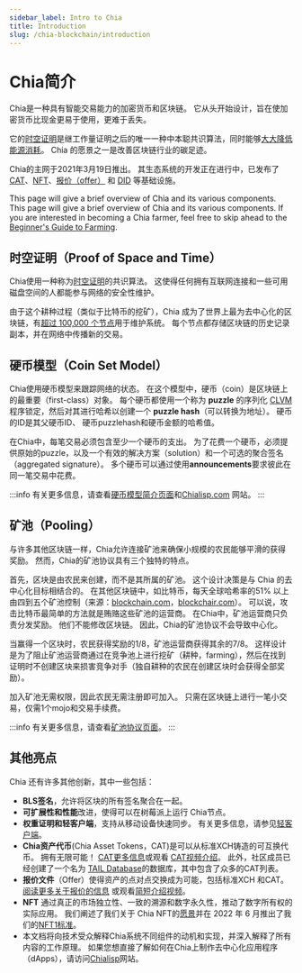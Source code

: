 ```yaml
---
sidebar_label: Intro to Chia
title: Introduction
slug: /chia-blockchain/introduction
---
```


# Chia简介

Chia是一种具有智能交易能力的加密货币和区块链。 它从头开始设计，旨在使加密货币比现金更易于使用，更难于丢失。

它的[时空证明](/chia-blockchain/consensus/consensus-intro)是继工作量证明之后的唯一一种中本聪共识算法，同时能够[大大降低能源消耗](https://chiapower.org)。 Chia 的愿景之一是改善区块链行业的碳足迹。

Chia的主网于2021年3月19日推出。 其生态系统的开发正在进行中，已发布了[CAT](https://chialisp.com/cats)、[NFT](https://chialisp.com/nfts)、[报价（offer）](https://chialisp.com/offers) 和 [DID](https://chialisp.com/dids) 等基础设施。

This page will give a brief overview of Chia and its various components. This page will give a brief overview of Chia and its various components. If you are interested in becoming a Chia farmer, feel free to skip ahead to the [Beginner's Guide to Farming](/reference-client/getting-started/farming-guide).

## 时空证明（Proof of Space and Time）

Chia使用一种称为[时空证明](https://www.chia.net/green-paper)的共识算法。 这使得任何拥有互联网连接和一些可用磁盘空间的人都能参与网络的安全性维护。

由于这个耕种过程（类似于比特币的挖矿），Chia 成为了世界上最为去中心化的区块链，有[超过 100,000 个节点](https://dashboard.chia.net/d/em15uQ47k/peer-info)用于维护系统。 每个节点都存储区块链的历史记录副本，并在网络中传播新的交易。

## 硬币模型（Coin Set Model）

Chia使用硬币模型来跟踪网络的状态。 在这个模型中，硬币（coin）是区块链上的最重要（first-class）对象。 每个硬币都使用一个称为 **puzzle** 的序列化 [CLVM](https://chialisp.com/clvm) 程序锁定，然后对其进行哈希以创建一个 **puzzle hash**（可以转换为地址）。 硬币的ID是其父硬币ID、 硬币puzzlehash和硬币金额的哈希值。

在Chia中，每笔交易必须包含至少一个硬币的支出。 为了花费一个硬币，必须提供原始的puzzle，以及一个有效的解决方案（solution）和一个可选的聚合签名（aggregated signature）。 多个硬币可以通过使用**announcements**要求彼此在同一笔交易中花费。

:::info
有关更多信息，请查看[硬币模型简介页面](/chia-blockchain/coin-set-model/intro)和[Chialisp.com](https://chialisp.com) 网站。
:::

## 矿池（Pooling）

与许多其他区块链一样，Chia允许连接矿池来确保小规模的农民能够平滑的获得奖励。 然而，Chia的矿池协议具有三个独特的特点。

首先，区块是由农民来创建，而不是其所属的矿池。 这个设计决策是与 Chia 的去中心化目标相结合的。 在其他区块链中，如比特币，每天全球哈希率的51% 以上由四到五个矿池控制（来源：[blockchain.com](https://www.blockchain.com/pools)，[blockchair.com](https://blockchair.com/bitcoin/charts/hashrate-distribution)）。 可以说，攻击比特币最简单的方法就是贿赂这些矿池的运营商。 在Chia中，矿池运营商只负责分发奖励。 他们不能修改区块链。 因此，Chia的矿池协议不会导致中心化。

当赢得一个区块时，农民获得奖励的1/8，矿池运营商获得其余的7/8。 这样设计是为了阻止矿池运营商通过在竞争池上进行挖矿（耕种，farming），然后在找到证明时不创建区块来损害竞争对手（独自耕种的农民在创建区块时会获得全部奖励）。

加入矿池无需权限，因此农民无需注册即可加入。 只需在区块链上进行一笔小交易，仅需1个mojo和交易手续费。

:::info
有关更多信息，请查看[矿池协议页面](/chia-blockchain/protocol/pool/pool-protocol)。
:::

## 其他亮点

Chia 还有许多其他创新，其中一些包括：

- **BLS签名**，允许将区块的所有签名聚合在一起。
- **可扩展性和性能**改进，使得可以在树莓派上运行 Chia节点。
- **权重证明和轻客户端**，支持从移动设备快速同步。 有关更多信息，请参见[轻客户端](/chia-blockchain/architecture/light-clients)。
- **Chia资产代币**(Chia Asset Tokens，CAT)是可以从标准XCH铸造的可互换代币。 拥有无限可能！ [ CAT更多信息](https://chialisp.com/cats)或观看 [CAT视频介绍](https://www.youtube.com/watch?v=yxagP_VC8BE)。 此外，社区成员已经创建了一个名为 [TAIL Database](https://www.taildatabase.com/ "TAIL database")的数据库，其中包含了众多的CAT列表。
- **报价文件**（Offer）使得资产的点对点交换成为可能，包括标准XCH 和CAT。 [阅读更多关于报价的信息](https://chialisp.com/offers) 或观看[简短介绍视频](https://youtu.be/Z2FoZSNtttM "报价介绍")。
- **NFT** 通过真正的市场独立性、一致的溯源和数字永久性，推动了数字所有权的实际应用。 我们阐述了我们关于 Chia NFT的[愿景](https://www.chia.net/2022/05/11/our-vision-for-chia-nfts.zh.html)并在 2022 年 6 月推出了我们的[NFT1标准](https://www.chia.net/2022/06/29/1.4.0-introducing-the-chia-nft1-standard.zh.html)。
- 本文档将向技术受众解释Chia系统不同组件的动机和实现，并深入解释了所有内容的工作原理。 如果您想直接了解如何在Chia上制作去中心化应用程序（dApps），请访问[Chialisp](https://chialisp.com)网站。
